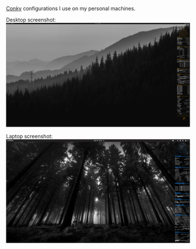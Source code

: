 [Conky][link_github_conky] configurations I use on my personal machines.

Desktop screenshot:
![Screenshot from farnsworth][image_repo_farnsworth]

Laptop screenshot:
![Screenshot from nibbler][image_repo_nibbler]

[link_github_conky]:https://github.com/brndnmtthws/conky

[image_repo_farnsworth]:farnsworth/farnsworth_screenshot.png
[image_repo_nibbler]:nibbler/nibbler_screenshot.png
